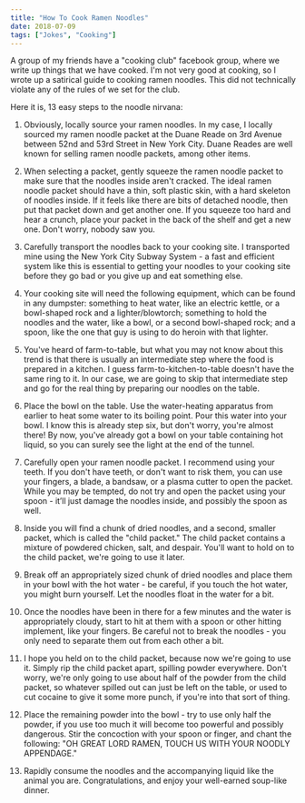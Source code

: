 ```yaml
---
title: "How To Cook Ramen Noodles"
date: 2018-07-09
tags: ["Jokes", "Cooking"]
---
```


A group of my friends have a "cooking club" facebook group, where we write up things that we have cooked.  I'm not very good at cooking, so I wrote up a satirical guide to cooking ramen noodles.  This did not technically violate any of the rules of we set for the club. 

<!--more-->

Here it is, 13 easy steps to the noodle nirvana:

1. Obviously, locally source your ramen noodles. In my case, I locally sourced my ramen noodle packet at the Duane Reade on 3rd Avenue between 52nd and 53rd Street in New York City. Duane Reades are well known for selling ramen noodle packets, among other items.

2. When selecting a packet, gently squeeze the ramen noodle packet to make sure that the noodles inside aren't cracked. The ideal ramen noodle packet should have a thin, soft plastic skin, with a hard skeleton of noodles inside. If it feels like there are bits of detached noodle, then put that packet down and get another one. If you squeeze too hard and hear a crunch, place your packet in the back of the shelf and get a new one. Don't worry, nobody saw you.

3. Carefully transport the noodles back to your cooking site. I transported mine using the New York City Subway System - a fast and efficient system like this is essential to getting your noodles to your cooking site before they go bad or you give up and eat something else.

4. Your cooking site will need the following equipment, which can be found in any dumpster: something to heat water, like an electric kettle, or a bowl-shaped rock and a lighter/blowtorch; something to hold the noodles and the water, like a bowl, or a second bowl-shaped rock; and a spoon, like the one that guy is using to do heroin with that lighter.

5. You've heard of farm-to-table, but what you may not know about this trend is that there is usually an intermediate step where the food is prepared in a kitchen. I guess farm-to-kitchen-to-table doesn't have the same ring to it. In our case, we are going to skip that intermediate step and go for the real thing by preparing our noodles on the table.

6. Place the bowl on the table. Use the water-heating apparatus from earlier to heat some water to its boiling point. Pour this water into your bowl. I know this is already step six, but don't worry, you're almost there! By now, you've already got a bowl on your table containing hot liquid, so you can surely see the light at the end of the tunnel.

7. Carefully open your ramen noodle packet. I recommend using your teeth. If you don't have teeth, or don't want to risk them, you can use your fingers, a blade, a bandsaw, or a plasma cutter to open the packet. While you may be tempted, do not try and open the packet using your spoon - it’ll just damage the noodles inside, and possibly the spoon as well.

8. Inside you will find a chunk of dried noodles, and a second, smaller packet, which is called the "child packet." The child packet contains a mixture of powdered chicken, salt, and despair. You'll want to hold on to the child packet, we're going to use it later.

9. Break off an appropriately sized chunk of dried noodles and place them in your bowl with the hot water - be careful, if you touch the hot water, you might burn yourself. Let the noodles float in the water for a bit.

10. Once the noodles have been in there for a few minutes and the water is appropriately cloudy, start to hit at them with a spoon or other hitting implement, like your fingers. Be careful not to break the noodles - you only need to separate them out from each other a bit.

11. I hope you held on to the child packet, because now we're going to use it. Simply rip the child packet apart, spilling powder everywhere. Don't worry, we're only going to use about half of the powder from the child packet, so whatever spilled out can just be left on the table, or used to cut cocaine to give it some more punch, if you're into that sort of thing.

12. Place the remaining powder into the bowl - try to use only half the powder, if you use too much it will become too powerful and possibly dangerous. Stir the concoction with your spoon or finger, and chant the following: "OH GREAT LORD RAMEN, TOUCH US WITH YOUR NOODLY APPENDAGE."  

13. Rapidly consume the noodles and the accompanying liquid like the animal you are. Congratulations, and enjoy your well-earned soup-like dinner.